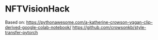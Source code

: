 # NFTVisionHack

Based on:
https://pythonawesome.com/a-katherine-crowson-vqgan-clip-derived-google-colab-notebook/
https://github.com/crowsonkb/style-transfer-pytorch
